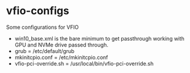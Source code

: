 # vfio-configs
Some configurations for VFIO

* win10_base.xml is the bare minimum to get passthrough working with GPU and NVMe drive passed through.
* grub = /etc/default/grub
* mkinitcpio.conf = /etc/mkinitcpio.conf
* vfio-pci-override.sh = /usr/local/bin/vfio-pci-override.sh
